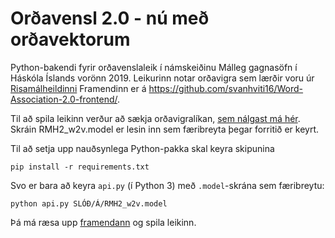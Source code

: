 # Orðavensl 2.0 - nú með orðavektorum

Python-bakendi fyrir orðavenslaleik í námskeiðinu Málleg gagnasöfn í Háskóla Íslands vorönn 2019. Leikurinn notar orðavigra sem lærðir voru úr [Risamálheildinni](http://malfong.is/?pg=rmh) Framendinn er á https://github.com/svanhviti16/Word-Association-2.0-frontend/.

Til að spila leikinn verður að sækja orðavigralíkan, [sem nálgast má hér](https://drive.google.com/open?id=1fTmy_H_IdCM1-mKbQOy9aAVt_jbj4KNk). Skráin RMH2_w2v.model er lesin inn sem færibreyta þegar forritið er keyrt.

Til að setja upp nauðsynlega Python-pakka skal keyra skipunina

```pip install -r requirements.txt```

Svo er bara að keyra ```api.py``` (í Python 3) með ```.model```-skrána sem færibreytu:

```python api.py SLÓÐ/Á/RMH2_w2v.model```

Þá má ræsa upp [framendann](https://github.com/svanhviti16/Word-Association-2.0-frontend) og spila leikinn.
